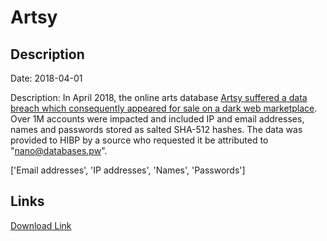 # Artsy

## Description

Date: 2018-04-01

Description:
In April 2018, the online arts database <a href="https://www.theregister.co.uk/2019/02/11/620_million_hacked_accounts_dark_web/" target="_blank" rel="noopener">Artsy suffered a data breach which consequently appeared for sale on a dark web marketplace</a>. Over 1M accounts were impacted and included IP and email addresses, names and passwords stored as salted SHA-512 hashes. The data was provided to HIBP by a source who requested it be attributed to &quot;nano@databases.pw&quot;.


['Email addresses', 'IP addresses', 'Names', 'Passwords']

## Links

[Download Link](https://link-to.net/1229997/442.9498679826962/dynamic/?r=aHR0cHM6Ly93d3cubWVkaWFmaXJlLmNvbS92aWV3L2ZCRlRVd21NRmY3OHZ6RC9hcnRzeS5uZXQvZmlsZQ==)